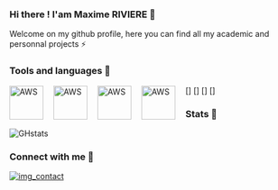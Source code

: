 ### Hi there ! I'am Maxime RIVIERE 👋

Welcome on my github profile, here you can find all my academic and personnal projects ⚡ 

### Tools and languages 🧰

[<img align="left" alt="AWS" width="60px" src="https://cdn.jsdelivr.net/gh/devicons/devicon/icons/anaconda/anaconda-original.svg" style="padding-right:15px;"/>]
[<img align="left" alt="AWS" width="60px" src="https://cdn.jsdelivr.net/gh/devicons/devicon/icons/python/python-original.svg" style="padding-right:15px;"/>]
[<img align="left" alt="AWS" width="60px" src="https://cdn.jsdelivr.net/gh/devicons/devicon/icons/cplusplus/cplusplus-original.svg" style="padding-right:15px;"/>]
[<img align="left" alt="AWS" width="60px" src="https://cdn.jsdelivr.net/gh/devicons/devicon/icons/arduino/arduino-original.svg" style="padding-right:15px;"/>]

### Stats 📖
![GHstats](https://github-readme-stats.vercel.app/api?username=Max-Rve&show_icons=true)


### Connect with me 📱
[![img_contact]([https://upload.wikimedia.org/wikipedia/commons/8/81/LinkedIn_icon.svg])](www.linkedin.com/in/riviere-maxime)

